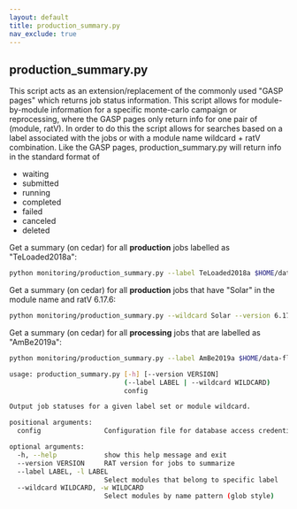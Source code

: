 ```yaml
---
layout: default
title: production_summary.py
nav_exclude: true
---
```


## production_summary.py 

 This script acts as an extension/replacement of the commonly used "GASP pages" which returns job status information. This script allows for module-by-module information for a specific monte-carlo campaign or reprocessing, where the GASP pages only return info for one pair of (module, ratV). In order to do this the script allows for searches based on a label associated with the jobs or with a module name wildcard + ratV combination. Like the GASP pages, production_summary.py will return info in the standard format of 
 * waiting
 * submitted
 * running
 * completed
 * failed
 * canceled
 * deleted
 
 Get a summary (on cedar) for all **production** jobs labelled as "TeLoaded2018a": 
 ```bash
 python monitoring/production_summary.py --label TeLoaded2018a $HOME/data-flow/gasp/config/production.cfg
```

Get a summary (on cedar) for all **production** jobs that have "Solar" in the module name and ratV 6.17.6: 
```bash
python monitoring/production_summary.py --wildcard Solar --version 6.17.6 $HOME/data-flow/gasp/config/production.cfg
```

Get a summary (on cedar) for all **processing** jobs that are labelled as "AmBe2019a": 
```bash
python monitoring/production_summary.py --label AmBe2019a $HOME/data-flow/gasp/config/processing.cfg

usage: production_summary.py [-h] [--version VERSION]
                             (--label LABEL | --wildcard WILDCARD)
                             config

Output job statuses for a given label set or module wildcard.

positional arguments:
  config                Configuration file for database access credentials

optional arguments:
  -h, --help            show this help message and exit
  --version VERSION     RAT version for jobs to summarize
  --label LABEL, -l LABEL
                        Select modules that belong to specific label
  --wildcard WILDCARD, -w WILDCARD
                        Select modules by name pattern (glob style)
```
